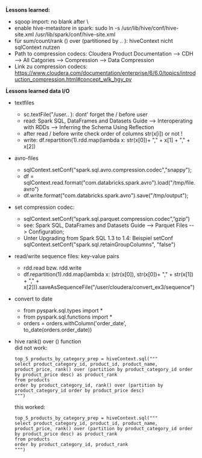 **Ĺessons learned:**
* sqoop import: no blank after \
* enable hive-metastore in spark: sudo ln -s /usr/lib/hive/conf/hive-site.xml /usr/lib/spark/conf/hive-site.xml
* für sum/count/rank () over (partitioned by .. ): hiveContext nicht sqlContext nutzen
* Path to compression codecs: Cloudera Product Documentation --> CDH --> All Catgories --> Compression --> Data Compression 
* Link zu compression codecs: https://www.cloudera.com/documentation/enterprise/6/6.0/topics/introduction_compression.html#concept_wlk_hgy_pv


**Ĺessons learned data I/O** 


* textfiles
    * sc.textFile("/user.. ): dont' forget the / before user
    * read: Spark SQL, DataFrames and Datasets Guide --> Interoperating with RDDs --> Inferring the Schema Using Reflection
    * after read / before write check order of columns str(x[i]) or not !
    * write: df.repartition(1).rdd.map(lambda x: str(x[0])+ "," + x[1] + "," + x[2])


* avro-files
    * sqlContext.setConf("spark.sql.avro.compression.codec","snappy");
    * df = sqlContext.read.format("com.databricks.spark.avro").load("/tmp/file.avro")
    * df.write.format("com.databricks.spark.avro").save("/tmp/output");


* set compression codec: 
    * sqlContext.setConf(“spark.sql.parquet.compression.codec”,”gzip”)
    * see: Spark SQL, DataFrames and Datasets Guide --> Parquet Files --> Configuration; 
    * Unter Upgrading from Spark SQL 1.3 to 1.4: Beispiel setConf sqlContext.setConf("spark.sql.retainGroupColumns", "false") 

* read/write sequence files: key-value pairs
    * rdd.read bzw. rdd.write  
    * df.repartition(1).rdd.map(lambda x: (str(x[0]), str(x[0])+ "," + str(x[1]) + "," + x[2])).saveAsSequenceFile("/user/cloudera/convert_ex3/sequence")

* convert to date
    * from pyspark.sql.types import * 
    * from pyspark.sql.functions import *
    * orders = orders.withColumn('order_date', to_date(orders.order_date))


* hive rank() over () function  
    did not work:
    ```
    top_5_products_by_category_prep = hiveContext.sql("""
    select product_category_id, product_id, product_name, product_price, rank() over (partition by product_category_id order by product_price desc) as product_rank
    from products
    order by product_category_id, rank() over (partition by product_category_id order by product_price desc)
    """)
    ```

    this worked:

    ```
    top_5_products_by_category_prep = hiveContext.sql("""
    select product_category_id, product_id, product_name, product_price, rank() over (partition by product_category_id order by product_price desc) as product_rank
    from products
    order by product_category_id, product_rank
    """)
    ```
